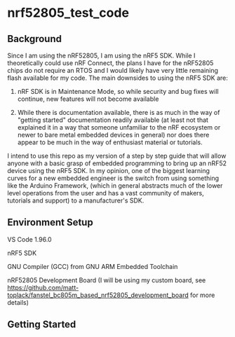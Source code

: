 # nrf52805_test_code

## Background

Since I am using the nRF52805, I am using the nRF5 SDK. While I theoretically could use nRF Connect, the plans I have for the nRF52805 chips do not require an RTOS and I would likely have very little remaining flash available for my code. The main downsides to using the nRF5 SDK are: 

1. nRF SDK is in Maintenance Mode, so while security and bug fixes will continue, new features will not become available 

2. While there is documentation available, there is as much in the way of "getting started" documentation readily available (at least not that explained it in a way that someone unfamiliar to the nRF ecosystem or newer to bare metal embedded devices in general) nor does there appear to be much in the way of enthusiast material or tutorials. 

I intend to use this repo as my version of a step by step guide that will allow anyone with a basic grasp of embedded programming to bring up an nRF52 device using the nRF5 SDK. In my opinion, one of the biggest learning curves for a new embedded engineer is the switch from using something like the Arduino Framework, (which in general abstracts much of the lower level operations from the user and has a vast community of makers, tutorials and support) to a manufacturer's SDK. 

## Environment Setup

VS Code 1.96.0

nRF5 SDK

GNU Compiler (GCC) from GNU ARM Embedded Toolchain

nRF52805 Development Board (I will be using my custom board, see https://github.com/matt-toplack/fanstel_bc805m_based_nrf52805_development_board for more details)

## Getting Started